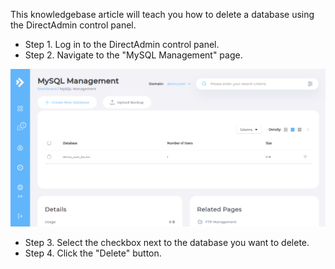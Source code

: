 This knowledgebase article will teach you how to delete a database using the DirectAdmin control panel.

* Step 1. Log in to the DirectAdmin control panel.
* Step 2. Navigate to the "MySQL Management" page.

![DirectAdmin MySQL Management](/kb-images/directadmin/directadmin-mysql-management.png)

* Step 3. Select the checkbox next to the database you want to delete.
* Step 4. Click the "Delete" button.
